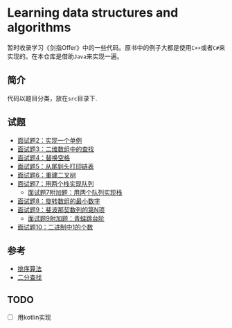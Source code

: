 # Learning data structures and algorithms
暂时收录学习《剑指Offer》中的一些代码。原书中的例子大都是使用`C++`或者`C#`来实现的。在本仓库是借助`Java`来实现一遍。


## 简介
代码以题目分类，放在`src`目录下.

## 试题


- [面试题2：实现一个单例](./app/src/main/java/org/lstec/algorithm/question_2)
- [面试题3：二维数组中的查找](./app/src/main/java/org/lstec/algorithm/question_3)
- [面试题4：替换空格](./app/src/main/java/org/lstec/algorithm/question_4)
- [面试题5：从尾到头打印链表](./app/src/main/java/org/lstec/algorithm/question_5)
- [面试题6：重建二叉树](./app/src/main/java/org/lstec/algorithm/question_6)
- [面试题7：用两个栈实现队列](./app/src/main/java/org/lstec/algorithm/question_7)
    - [面试题7附加题：用两个队列实现栈](./app/src/main/java/org/lstec/algorithm/question_7_1)
- [面试题8：旋转数组的最小数字](./app/src/main/java/org/lstec/algorithm/question_8)
- [面试题9：斐波那契数列的第N项](./app/src/main/java/org/lstec/algorithm/question_9)
    - [面试题9附加题：青蛙跳台阶](./app/src/main/java/org/lstec/algorithm/question_9_1)
- [面试题10：二进制中1的个数](./app/src/main/java/org/lstec/algorithm/question_10)

## 参考

- [排序算法](./app/src/main/java/org/lstec/algorithm/sort)
- [二分查找](./app/src/main/java/org/lstec/algorithm/binary_search/)

## TODO

- [ ] 用kotlin实现
